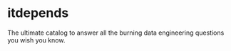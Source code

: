 # itdepends
The ultimate catalog to answer all the burning data engineering questions you wish you know.
